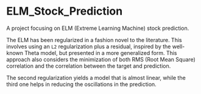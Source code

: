 # ELM_Stock_Prediction

A project focusing on ELM (Extreme Learning Machine) stock prediction.

The ELM has been regularized in a fashion novel to the literature. This involves using an `L2` regularization plus a residual, inspired by the well-known Theta model, but presented in a more generalized form. This approach also considers the minimization of both RMS (Root Mean Square) correlation and the correlation between the target and prediction. 

The second regularization yields a model that is almost linear, while the third one helps in reducing the oscillations in the prediction. 

